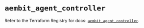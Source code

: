 # `aembit_agent_controller`

Refer to the Terraform Registry for docs: [`aembit_agent_controller`](https://registry.terraform.io/providers/aembit/aembit/1.25.1/docs/resources/agent_controller).
